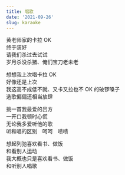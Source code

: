 ```yaml
---
title: 唱歌
date: '2021-09-26'
slug: karaoke
---
```


黄老师家的卡拉 OK  
终于装好  
请我们杀过去试试  
岁月杀没杀猪、俺们宝刀老未老

想想我上次唱卡拉 OK  
好像还是上次  
我这高不成低不就、又卡又拉也不 OK
的破锣嗓子<!--# 与谭咏麟《卡拉永远 OK》相反 -->  
选歌偏偏还相当放肆

挑一首我最爱的吕方  
一开口我顿时心慌  
无论我多爱听他的歌  
听和唱的区别　呵呵　啧啧

想起列弛喜欢看书、做饭  
和看别人运动  
我大概也只是喜欢看书、做饭  
和听别人唱歌

